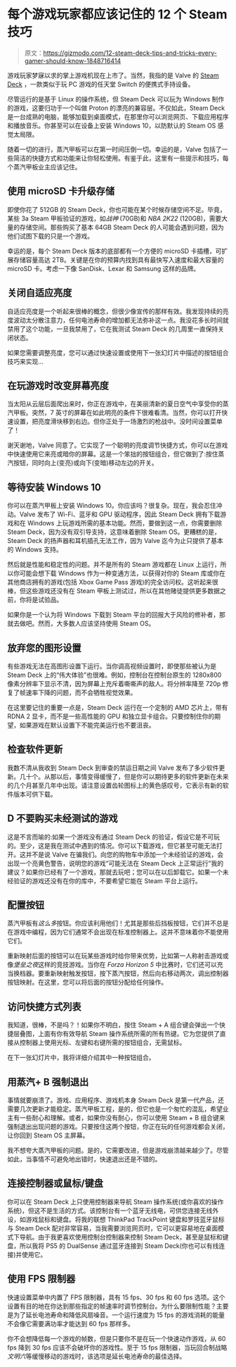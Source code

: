 # 每个游戏玩家都应该记住的 12 个 Steam 技巧

> 原文：<https://gizmodo.com/12-steam-deck-tips-and-tricks-every-gamer-should-know-1848716414>

游戏玩家梦寐以求的掌上游戏机现在上市了。当然，我指的是 Valve 的 [Steam Deck](https://gizmodo.com/review-valves-steam-deck-is-glorious-but-unfinished-1848590583) ，一款类似于玩 PC 游戏的任天堂 Switch 的便携式手持设备。



尽管运行的是基于 Linux 的操作系统，但 Steam Deck 可以玩为 Windows 制作的游戏，这要归功于一个叫做 Proton 的漂亮的兼容层。不仅如此，Steam Deck 是一台成熟的电脑，能够加载到桌面模式，在那里你可以浏览网页、下载应用程序和播放音乐。你甚至可以在设备上安装 Windows 10，以防默认的 Steam OS 感觉太局限。

随着一切的进行，蒸汽甲板可以在第一时间压倒一切。幸运的是，Valve 包括了一些简洁的快捷方式和功能来让你轻松使用。有鉴于此，这里有一些提示和技巧，每个蒸汽甲板业主应该记住。

## 使用 microSD 卡升级存储

即使你花了 512GB 的 Steam Deck，你也可能在某个时候存储空间不足。毕竟，某些 3a Steam 甲板验证的游戏，如*战神* (70GB)和 *NBA 2K22* (120GB)，需要大量的存储空间。那些购买了基本 64GB Steam Deck 的人可能会遇到问题，因为他们试图下载的只是一个游戏。

幸运的是，每个 Steam Deck 版本的底部都有一个方便的 microSD 卡插槽，可扩展存储容量高达 2TB。关键是在你的预算内找到具有最快写入速度和最大容量的 microSD 卡。考虑一下像 SanDisk、Lexar 和 Samsung 这样的品牌。

## **关闭自适应亮度**

自适应亮度是一个听起来很棒的概念，但很少像宣传的那样有效。我发现持续的亮度波动太分散注意力，任何电池寿命的增加都无法弥补这一点。我没花多长时间就禁用了这个功能，一旦我禁用了，它在我测试 Steam Deck 的几周里一直保持关闭状态。

如果您需要调整亮度，您可以通过快速设置或使用下一张幻灯片中描述的按钮组合技巧来实现...

## **在玩游戏时改变屏幕亮度**

当太阳从云层后面爬出来时，你正在游戏中，在美丽清新的夏日空气中享受你的蒸汽甲板。突然，7 英寸的屏幕在如此明亮的条件下很难看清。当然，你可以打开快速设置，把亮度滑块移到右边。但你正处于一场激烈的枪战中。没时间设置菜单了！

谢天谢地，Valve 同意了。它实现了一个聪明的亮度调节快捷方式，你可以在游戏中快速使用它来亮或暗你的屏幕。这是一个笨拙的按钮组合，但它做到了:按住蒸汽按钮，同时向上(变亮)或向下(变暗)移动左边的开关。

## 等待安装 Windows 10

你可以在蒸汽甲板上安装 Windows 10。你应该吗？很复杂。现在，我会忍住冲动。Valve 发布了 Wi-Fi、蓝牙和 GPU 驱动程序，因此 Steam Deck 拥有下载游戏和在 Windows 上玩游戏所需的基本功能。然而，要做到这一点，你需要删除 Steam Deck，因为没有双引导支持，这意味着删除 Steam OS。更糟糕的是，Steam Deck 的扬声器和耳机插孔无法工作，因为 Valve 迄今为止只提供了基本的 Windows 支持。

然后就是性能和稳定性的问题。并不是所有的 Steam 游戏都在 Linux 上运行，所以你可能会想下载 Windows 作为一种变通方法，以获得对你的 Steam 库或你在其他商店拥有的游戏(包括 Xbox Game Pass 游戏)的完全访问权。这听起来很棒，但这些游戏还没有在 Steam 甲板上测试过，所以在其他赌徒提供更多数据之前，你将是试验品。

如果你是一个认为将 Windows 下载到 Steam 平台的回报大于风险的修补者，那就去做吧。然而，大多数人应该坚持使用 Steam OS。

## 放弃您的图形设置

有些游戏无法在高图形设置下运行。当你调高视频设置时，即使那些被认为是 Steam Deck 上的“伟大体验”也很难。例如，控制台在控制台原生的 1280x800 像素分辨率下显示不清，因为屏幕上充斥着嘶嘶声的敌人。将分辨率降至 720p 修复了帧速率下降的问题，而不会牺牲视觉效果。

在这里要记住的重要一点是，Steam Deck 运行在一个定制的 AMD 芯片上，带有 RDNA 2 显卡，而不是一些高性能的 GPU 和独立显卡组合。只要控制住你的期望，如果游戏在默认设置下不能完美运行也不要沮丧。

## 检查软件更新

我数不清从我收到 Steam Deck 到审查的禁运日期之间 Valve 发布了多少软件更新。几十个。从那以后，事情变得缓慢了，但是你可以期待更多的软件更新在未来的几个月甚至几年中出现。请注意设置齿轮图标上的黄色感叹号，它表示有新的软件版本可供下载。

## D **不要购买未经测试的游戏**

这是不言而喻的:如果一个游戏没有通过 Steam Deck 的验证，假设它是不可玩的。至少，这是我在测试中遇到的情况。你可以下载游戏，但它甚至可能无法打开。这并不是说 Valve 在骗我们。向您的购物车中添加一个未经验证的游戏，会出现一个亮黄色警告，说明您的游戏“可能无法在 Steam Deck 上正常运行”我的建议？如果你已经有了一个游戏，那就去玩吧；您可以在以后卸载它。如果一个未经验证的游戏还没有在你的库中，不要希望它能在 Steam 平台上运行。

## **配置按钮**

蒸汽甲板有*这么多*按钮。你应该利用他们！尤其是那些后挡板按钮，它们并不总是在游戏中编程，因为它们通常不会出现在标准控制器上。这并不意味着你不能使用它们。

重新映射后面的按钮可以在玩某些游戏时给你带来优势，比如第一人称射击游戏或像*堡垒之夜*这样的竞技游戏。当你在 *Forza Horizon 5* 中比赛时，它们还可以充当换档器。要重新映射触发按钮，按下蒸汽按钮，然后向右移动两次，调出控制器按钮映射。在这里，您可以将后面的按钮分配给任何操作。

## 访问快捷方式列表

我知道，很棒，不是吗？！如果你不明白，按住 Steam + A 组合键会弹出一个快捷层叠图，上面有你有效导航 Steam 操作系统所需的所有热键。它为您提供了直接从控制器上使用光标、左键和右键所需的按钮组合，无需鼠标。

在下一张幻灯片中，我将详细介绍其中一种按钮组合。

## **用蒸汽+ B 强制退出**

事情就要崩溃了。游戏、应用程序、游戏机本身 Steam Deck 是第一代产品，还需要几次更新才能稳定。蒸汽甲板工程，是的，但它也是一个匆忙的混乱，希望业主有一些耐心和理解。或者，如果你没有耐心，你可以使用 Steam + B 组合键来强制退出出现问题的游戏。只要按住这两个按钮，你正在玩的任何游戏都会关闭，让你回到 Steam OS 主屏幕。

我不想夸大蒸汽甲板的问题。是的，它需要改进，但是游戏崩溃越来越少了。尽管如此，当事情不可避免地出错时，快速退出还是不错的。

## 连接控制器或鼠标/键盘

你可以在 Steam Deck 上只使用控制器来导航 Steam 操作系统(或你喜欢的操作系统)，但这不是生活的方式。该控制台有一个蓝牙无线电，可供您连接无线外设，如游戏鼠标和键盘。将我的联想 ThinkPad TrackPoint 键盘和罗技蓝牙鼠标与 Steam Deck 配对非常容易，当我需要浏览网页时，它可以更容易地在桌面模式下导航。由于我更喜欢使用控制台控制器来控制 Steam Deck，甚至是鼠标和键盘，所以我将 PS5 的 DualSense 通过蓝牙连接到 Steam Deck(你也可以有线连接)并使用它。

## 使用 FPS 限制器

快速设置菜单中内置了 FPS 限制器，具有 15 fps、30 fps 和 60 fps 选项。这个设置有目的地在你达到那些指定的帧速率时调节控制台。为什么要限制性能？主要是为了延长电池寿命和降低风扇噪音。一个运行速度为 15 fps 的游戏消耗的能量不会像它需要满功率才能达到 60 fps 那样多。

你不会想降低每一个游戏的帧数，但是只要你不是在玩一个快速动作游戏，从 60 fps 降到 30 fps 应该不会破坏你的游戏性。至于 15 fps 限制器，当玩回合制战略*文明六*等缓慢移动的游戏时，该选项是延长电池寿命的最佳选择。